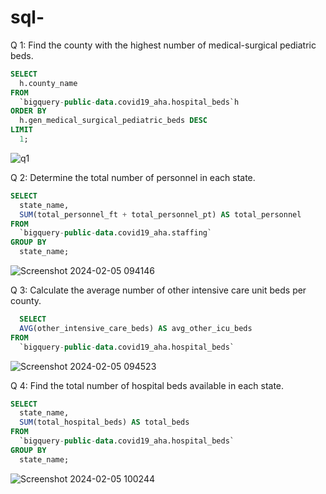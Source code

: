# sql-
Q 1: Find the county with the highest number of medical-surgical pediatric beds.
```sql
SELECT
  h.county_name
FROM
  `bigquery-public-data.covid19_aha.hospital_beds`h
ORDER BY
  h.gen_medical_surgical_pediatric_beds DESC
LIMIT
  1;
```
![q1](https://github.com/Ninni05/sql-/assets/158822578/04dcb32c-7c55-4c2b-8846-6e47b5f774ba)

Q 2: Determine the total number of personnel in each state.
```sql
SELECT
  state_name,
  SUM(total_personnel_ft + total_personnel_pt) AS total_personnel
FROM
  `bigquery-public-data.covid19_aha.staffing`
GROUP BY
  state_name;
```
![Screenshot 2024-02-05 094146](https://github.com/Ninni05/sql-/assets/158822578/13a36185-8940-4d5c-8bd3-0fb8d9547321)

Q 3: Calculate the average number of other intensive care unit beds per county.
```sql
  SELECT
  AVG(other_intensive_care_beds) AS avg_other_icu_beds
FROM
  `bigquery-public-data.covid19_aha.hospital_beds`
```

![Screenshot 2024-02-05 094523](https://github.com/Ninni05/sql-/assets/158822578/4b4093f6-c9ef-4087-8f5c-7661c4342a5c)

Q 4: Find the total number of hospital beds available in each state.
```sql
SELECT
  state_name,
  SUM(total_hospital_beds) AS total_beds
FROM
  `bigquery-public-data.covid19_aha.hospital_beds`
GROUP BY
  state_name;
```
![Screenshot 2024-02-05 100244](https://github.com/Ninni05/sql-/assets/158822578/34373099-5fec-47e7-974f-4be7695acca7)


